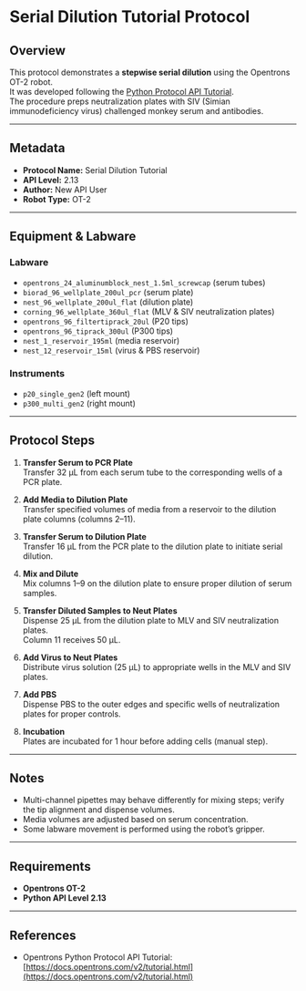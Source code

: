 # Serial Dilution Tutorial Protocol

## Overview
This protocol demonstrates a **stepwise serial dilution** using the Opentrons OT-2 robot.  
It was developed following the [Python Protocol API Tutorial](https://docs.opentrons.com/v2/tutorial.html).  
The procedure preps neutralization plates with SIV (Simian immunodeficiency virus) challenged monkey serum and antibodies.  

---

## Metadata
- **Protocol Name:** Serial Dilution Tutorial  
- **API Level:** 2.13  
- **Author:** New API User  
- **Robot Type:** OT-2  

---

## Equipment & Labware

### Labware
- `opentrons_24_aluminumblock_nest_1.5ml_screwcap` (serum tubes)  
- `biorad_96_wellplate_200ul_pcr` (serum plate)  
- `nest_96_wellplate_200ul_flat` (dilution plate)  
- `corning_96_wellplate_360ul_flat` (MLV & SIV neutralization plates)  
- `opentrons_96_filtertiprack_20ul` (P20 tips)  
- `opentrons_96_tiprack_300ul` (P300 tips)  
- `nest_1_reservoir_195ml` (media reservoir)  
- `nest_12_reservoir_15ml` (virus & PBS reservoir)  

### Instruments
- `p20_single_gen2` (left mount)  
- `p300_multi_gen2` (right mount)  

---

## Protocol Steps

1. **Transfer Serum to PCR Plate**  
   Transfer 32 µL from each serum tube to the corresponding wells of a PCR plate.

2. **Add Media to Dilution Plate**  
   Transfer specified volumes of media from a reservoir to the dilution plate columns (columns 2–11).

3. **Transfer Serum to Dilution Plate**  
   Transfer 16 µL from the PCR plate to the dilution plate to initiate serial dilution.

4. **Mix and Dilute**  
   Mix columns 1–9 on the dilution plate to ensure proper dilution of serum samples.

5. **Transfer Diluted Samples to Neut Plates**  
   Dispense 25 µL from the dilution plate to MLV and SIV neutralization plates.  
   Column 11 receives 50 µL.

6. **Add Virus to Neut Plates**  
   Distribute virus solution (25 µL) to appropriate wells in the MLV and SIV plates.

7. **Add PBS**  
   Dispense PBS to the outer edges and specific wells of neutralization plates for proper controls.

8. **Incubation**  
   Plates are incubated for 1 hour before adding cells (manual step).

---

## Notes
- Multi-channel pipettes may behave differently for mixing steps; verify the tip alignment and dispense volumes.  
- Media volumes are adjusted based on serum concentration.  
- Some labware movement is performed using the robot’s gripper.  

---

## Requirements
- **Opentrons OT-2**  
- **Python API Level 2.13**  

---

## References
- Opentrons Python Protocol API Tutorial: [https://docs.opentrons.com/v2/tutorial.html](https://docs.opentrons.com/v2/tutorial.html)
